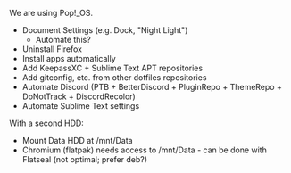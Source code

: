 We are using Pop!\_OS.

- Document Settings (e.g. Dock, "Night Light")
	- Automate this?
- Uninstall Firefox
- Install apps automatically
- Add KeepassXC + Sublime Text APT repositories
- Add gitconfig, etc. from other dotfiles repositories
- Automate Discord (PTB + BetterDiscord + PluginRepo + ThemeRepo + DoNotTrack + DiscordRecolor)
- Automate Sublime Text settings

With a second HDD:
- Mount Data HDD at /mnt/Data
- Chromium (flatpak) needs access to /mnt/Data - can be done with Flatseal (not optimal; prefer deb?)
